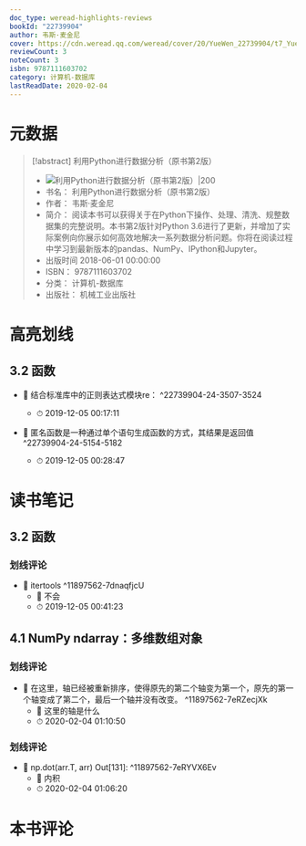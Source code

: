 ```yaml
---
doc_type: weread-highlights-reviews
bookId: "22739904"
author: 韦斯·麦金尼
cover: https://cdn.weread.qq.com/weread/cover/20/YueWen_22739904/t7_YueWen_22739904.jpg
reviewCount: 3
noteCount: 3
isbn: 9787111603702
category: 计算机-数据库
lastReadDate: 2020-02-04
---
```

# 元数据
> [!abstract] 利用Python进行数据分析（原书第2版）
> - ![ 利用Python进行数据分析（原书第2版）|200](https://cdn.weread.qq.com/weread/cover/20/YueWen_22739904/t7_YueWen_22739904.jpg)
> - 书名： 利用Python进行数据分析（原书第2版）
> - 作者： 韦斯·麦金尼
> - 简介： 阅读本书可以获得关于在Python下操作、处理、清洗、规整数据集的完整说明。本书第2版针对Python 3.6进行了更新，并增加了实际案例向你展示如何高效地解决一系列数据分析问题。你将在阅读过程中学习到最新版本的pandas、NumPy、IPython和Jupyter。
> - 出版时间 2018-06-01 00:00:00
> - ISBN： 9787111603702
> - 分类： 计算机-数据库
> - 出版社： 机械工业出版社

# 高亮划线

## 3.2 函数


- 📌 结合标准库中的正则表达式模块re： ^22739904-24-3507-3524
    - ⏱ 2019-12-05 00:17:11 

- 📌 匿名函数是一种通过单个语句生成函数的方式，其结果是返回值 ^22739904-24-5154-5182
    - ⏱ 2019-12-05 00:28:47 
 
# 读书笔记

## 3.2 函数

### 划线评论
- 📌 itertools  ^11897562-7dnaqfjcU
    - 💭 不会
    - ⏱ 2019-12-05 00:41:23
   
## 4.1 NumPy ndarray：多维数组对象

### 划线评论
- 📌 在这里，轴已经被重新排序，使得原先的第二个轴变为第一个，原先的第一个轴变成了第二个，最后一个轴并没有改变。  ^11897562-7eRZecjXk
    - 💭 这里的轴是什么
    - ⏱ 2020-02-04 01:10:50

### 划线评论
- 📌 np.dot(arr.T, arr)
Out[131]:  ^11897562-7eRYVX6Ev
    - 💭 内积
    - ⏱ 2020-02-04 01:06:20
   
# 本书评论
